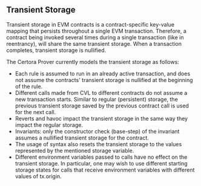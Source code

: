 ## Transient Storage

Transient storage in EVM contracts is a contract-specific key-value mapping that persists throughout a single EVM transaction. Therefore, a contract being invoked several times during a single transaction (like in reentrancy), will share the same transient storage. When a transaction completes, transient storage is nullified.

The Certora Prover currently models the transient storage as follows:

- Each rule is assumed to run in an already active transaction, and does not assume the contracts' transient storage is nullified at the beginning of the rule.
- Different calls made from CVL to different contracts do not assume a new transaction starts. Similar to regular (persistent) storage, the previous transient storage saved by the previous contract call is used for the next call.
- Reverts and havoc impact the transient storage in the same way they impact the regular storage.
- Invariants: only the constructor check (base-step) of the invariant assumes a nullified transient storage for the contract.
- The usage of syntax also resets the transient storage to the values represented by the mentioned storage variable.
- Different environment variables passed to calls have no effect on the transient storage. In particular, one may wish to use different starting storage states for calls that receive environment variables with different values of tx.origin.